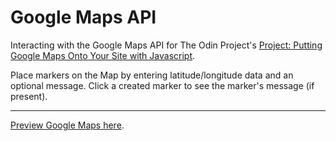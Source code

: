 # Google Maps API

Interacting with the Google Maps API for The Odin Project's [Project: Putting Google Maps Onto Your Site with Javascript](http://www.theodinproject.com/javascript-and-jquery/putting-google-maps-onto-your-site).

Place markers on the Map by entering latitude/longitude data and an optional message.  Click a created marker to see the marker's message (if present).

---

[Preview Google Maps here](http://htmlpreview.github.io/?https://github.com/donaldali/odin-js-jquery/blob/master/google_maps/index.html "Google Maps").
